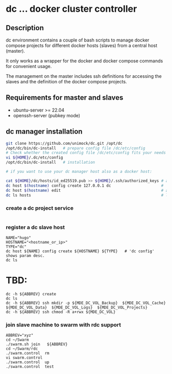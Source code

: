 # dc  ... docker cluster controller

## Description

dc environment contains a couple of bash scripts to manage docker compose projects
for different docker hosts (slaves) from a central host (master).

It only works as a wrapper for the docker and docker compose commands for convenient usage.

The management on the master includes ssh definitions for accessing the slaves and the definition of the docker compose projects.


## Requirements for master and slaves

 * ubuntu-server >= 22.04
 * openssh-server (pubkey mode)

## dc manager installation

```bash
git clone https://github.com/unimock/dc.git /opt/dc
/opt/dc/bin/dc-install   # prepare config file /dc/etc/config
# Check whether the created config file /dc/etc/config fits your needs
vi ${HOME}/.dc/etc/config
/opt/dc/bin/dc-install   # installation

# if you want to use your dc manager host also as a docker host:

cat ${HOME}/dc/hosts/id_ed25519.pub >> ${HOME}/.ssh/authorized_keys # allow dc ssh access
dc host $(hostname) config create 127.0.0.1 dc                      # 'dc config' shows param desc.
dc host $(hostname) edit                                            # add/change properties 
dc ls hosts                                                         # list registered hosts

```

### create a dc project service 

```
```

### register a dc slave host 

```
NAME="hugo"
HOSTNAME="<hostname_or_ip>"
TYPE="dc"
dc host ${NAME} config create ${HOSTNAME} ${TYPE}   # 'dc config' shows param desc.
dc ls
```



# TBD:

```
dc -h ${ABBREV} create
dc ls
dc -h ${ABBREV} ssh mkdir -p ${MDE_DC_VOL_Backup}  ${MDE_DC_VOL_Cache}  ${MDE_DC_VOL_Data}  ${MDE_DC_VOL_Logs}  ${MDE_DC_VOL_Projects}
dc -h ${ABBREV} ssh chmod -R a+rwx ${MDE_DC_VOL}
```

### join slave machine to swarm with rdc support
```
ABBREV="xyz"
cd ~/Swarm
./swarm.sh join   ${ABBREV}
cd ~/Swarm/rdc
./swarm.control  rm
vi swarm.control
./swarm.control  up
./swarm.control  test
```



